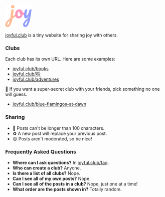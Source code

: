 <img src="logo.svg" height="70" />

[joyful.club](joyful.club) is a tiny website for sharing joy with others.

### Clubs

Each club has its own URL. Here are some examples:

- [joyful.club/books](https://joyful.club/books)
- [joyful.club/🐱](https://joyful.club/🐱)
- [joyful.club/adventures](https://joyful.club/adventures)

🤫 If you want a super-secret club with your friends, pick something no one will guess.

- [joyful.club/blue-flamingos-at-dawn](https://joyful.club/blue-flamingos-at-dawn)

### Sharing
- 📝 Posts can't be longer than 100 characters.
- ♻️ A new post will replace your previous post.
- 😊 Posts aren't moderated, so be nice!

### Frequently Asked Questions
- **Where can I ask questions?** In [joyful.club/faq](https://joyful.club/faq).
- **Who can create a club?** Anyone.
- **Is there a list of all clubs?** Nope.
- **Can I see all of my own posts?** Nope.
- **Can I see all of the posts in a club?** Nope, just one at a time!
- **What order are the posts shown in?** Totally random.
